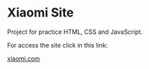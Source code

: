 # Xiaomi Site

Project for practice HTML, CSS and JavaScript.

For access the site click in this link:

[xiaomi.com](https://victorkashima.github.io/mi.com/)